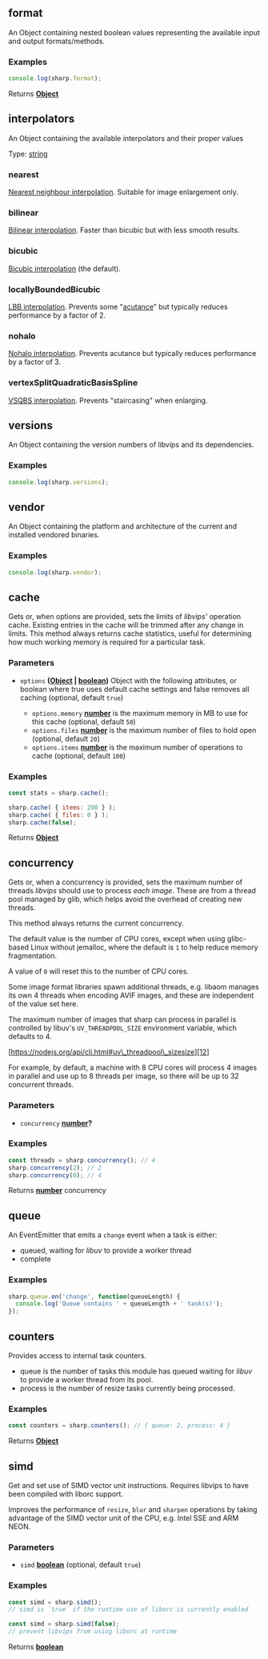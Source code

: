 <!-- Generated by documentation.js. Update this documentation by updating the source code. -->

## format

An Object containing nested boolean values representing the available input and output formats/methods.

### Examples

```javascript
console.log(sharp.format);
```

Returns **[Object][1]**&#x20;

## interpolators

An Object containing the available interpolators and their proper values

Type: [string][2]

### nearest

[Nearest neighbour interpolation][3]. Suitable for image enlargement only.

### bilinear

[Bilinear interpolation][4]. Faster than bicubic but with less smooth results.

### bicubic

[Bicubic interpolation][5] (the default).

### locallyBoundedBicubic

[LBB interpolation][6]. Prevents some "[acutance][7]" but typically reduces performance by a factor of 2.

### nohalo

[Nohalo interpolation][8]. Prevents acutance but typically reduces performance by a factor of 3.

### vertexSplitQuadraticBasisSpline

[VSQBS interpolation][9]. Prevents "staircasing" when enlarging.

## versions

An Object containing the version numbers of libvips and its dependencies.

### Examples

```javascript
console.log(sharp.versions);
```

## vendor

An Object containing the platform and architecture
of the current and installed vendored binaries.

### Examples

```javascript
console.log(sharp.vendor);
```

## cache

Gets or, when options are provided, sets the limits of *libvips'* operation cache.
Existing entries in the cache will be trimmed after any change in limits.
This method always returns cache statistics,
useful for determining how much working memory is required for a particular task.

### Parameters

*   `options` **([Object][1] | [boolean][10])** Object with the following attributes, or boolean where true uses default cache settings and false removes all caching (optional, default `true`)

    *   `options.memory` **[number][11]** is the maximum memory in MB to use for this cache (optional, default `50`)
    *   `options.files` **[number][11]** is the maximum number of files to hold open (optional, default `20`)
    *   `options.items` **[number][11]** is the maximum number of operations to cache (optional, default `100`)

### Examples

```javascript
const stats = sharp.cache();
```

```javascript
sharp.cache( { items: 200 } );
sharp.cache( { files: 0 } );
sharp.cache(false);
```

Returns **[Object][1]**&#x20;

## concurrency

Gets or, when a concurrency is provided, sets
the maximum number of threads *libvips* should use to process *each image*.
These are from a thread pool managed by glib,
which helps avoid the overhead of creating new threads.

This method always returns the current concurrency.

The default value is the number of CPU cores,
except when using glibc-based Linux without jemalloc,
where the default is `1` to help reduce memory fragmentation.

A value of `0` will reset this to the number of CPU cores.

Some image format libraries spawn additional threads,
e.g. libaom manages its own 4 threads when encoding AVIF images,
and these are independent of the value set here.

The maximum number of images that sharp can process in parallel
is controlled by libuv's `UV_THREADPOOL_SIZE` environment variable,
which defaults to 4.

[https://nodejs.org/api/cli.html#uv\_threadpool\_sizesize][12]

For example, by default, a machine with 8 CPU cores will process
4 images in parallel and use up to 8 threads per image,
so there will be up to 32 concurrent threads.

### Parameters

*   `concurrency` **[number][11]?**&#x20;

### Examples

```javascript
const threads = sharp.concurrency(); // 4
sharp.concurrency(2); // 2
sharp.concurrency(0); // 4
```

Returns **[number][11]** concurrency

## queue

An EventEmitter that emits a `change` event when a task is either:

*   queued, waiting for *libuv* to provide a worker thread
*   complete

### Examples

```javascript
sharp.queue.on('change', function(queueLength) {
  console.log('Queue contains ' + queueLength + ' task(s)');
});
```

## counters

Provides access to internal task counters.

*   queue is the number of tasks this module has queued waiting for *libuv* to provide a worker thread from its pool.
*   process is the number of resize tasks currently being processed.

### Examples

```javascript
const counters = sharp.counters(); // { queue: 2, process: 4 }
```

Returns **[Object][1]**&#x20;

## simd

Get and set use of SIMD vector unit instructions.
Requires libvips to have been compiled with liborc support.

Improves the performance of `resize`, `blur` and `sharpen` operations
by taking advantage of the SIMD vector unit of the CPU, e.g. Intel SSE and ARM NEON.

### Parameters

*   `simd` **[boolean][10]**  (optional, default `true`)

### Examples

```javascript
const simd = sharp.simd();
// simd is `true` if the runtime use of liborc is currently enabled
```

```javascript
const simd = sharp.simd(false);
// prevent libvips from using liborc at runtime
```

Returns **[boolean][10]**&#x20;

[1]: https://developer.mozilla.org/docs/Web/JavaScript/Reference/Global_Objects/Object

[2]: https://developer.mozilla.org/docs/Web/JavaScript/Reference/Global_Objects/String

[3]: http://en.wikipedia.org/wiki/Nearest-neighbor_interpolation

[4]: http://en.wikipedia.org/wiki/Bilinear_interpolation

[5]: http://en.wikipedia.org/wiki/Bicubic_interpolation

[6]: https://github.com/libvips/libvips/blob/master/libvips/resample/lbb.cpp#L100

[7]: http://en.wikipedia.org/wiki/Acutance

[8]: http://eprints.soton.ac.uk/268086/

[9]: https://github.com/libvips/libvips/blob/master/libvips/resample/vsqbs.cpp#L48

[10]: https://developer.mozilla.org/docs/Web/JavaScript/Reference/Global_Objects/Boolean

[11]: https://developer.mozilla.org/docs/Web/JavaScript/Reference/Global_Objects/Number

[12]: https://nodejs.org/api/cli.html#uv_threadpool_sizesize
